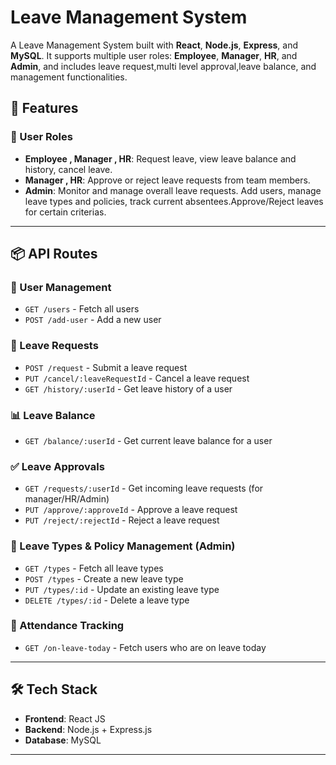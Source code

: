 # Leave Management System

A Leave Management System built with **React**, **Node.js**, **Express**, and **MySQL**. It supports multiple user roles: **Employee**, **Manager**, **HR**, and **Admin**, and includes leave request,multi level approval,leave balance, and management functionalities.

## 🚀 Features

### 👥 User Roles
- **Employee , Manager , HR**: Request leave, view leave balance and history, cancel leave.
- **Manager , HR**: Approve or reject leave requests from team members.
- **Admin**: Monitor and manage overall leave requests. Add users, manage leave types and policies, track current absentees.Approve/Reject leaves for certain criterias.

---

## 📦 API Routes

### 👤 User Management
- `GET /users` - Fetch all users
- `POST /add-user` - Add a new user

### 📅 Leave Requests
- `POST /request` - Submit a leave request
- `PUT /cancel/:leaveRequestId` - Cancel a leave request
- `GET /history/:userId` - Get leave history of a user

### 📊 Leave Balance
- `GET /balance/:userId` - Get current leave balance for a user

### ✅ Leave Approvals
- `GET /requests/:userId` - Get incoming leave requests (for manager/HR/Admin)
- `PUT /approve/:approveId` - Approve a leave request
- `PUT /reject/:rejectId` - Reject a leave request

### 📌 Leave Types & Policy Management (Admin)
- `GET /types` - Fetch all leave types
- `POST /types` - Create a new leave type
- `PUT /types/:id` - Update an existing leave type
- `DELETE /types/:id` - Delete a leave type

### 📍 Attendance Tracking
- `GET /on-leave-today` - Fetch users who are on leave today

---

## 🛠️ Tech Stack

- **Frontend**: React JS
- **Backend**: Node.js + Express.js
- **Database**: MySQL

---
